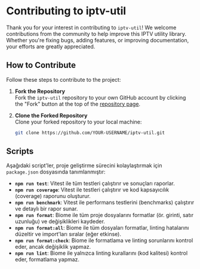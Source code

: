 # Contributing to iptv-util

Thank you for your interest in contributing to `iptv-util`! We welcome contributions from the community to help improve this IPTV utility library. Whether you're fixing bugs, adding features, or improving documentation, your efforts are greatly appreciated.

## How to Contribute

Follow these steps to contribute to the project:

1. **Fork the Repository**  
   Fork the `iptv-util` repository to your own GitHub account by clicking the "Fork" button at the top of the [repository page](https://github.com/sefakozan/iptv-util).

2. **Clone the Forked Repository**  
   Clone your forked repository to your local machine:
   ```bash
   git clone https://github.com/YOUR-USERNAME/iptv-util.git
   ```

## Scripts

Aşağıdaki script'ler, proje geliştirme sürecini kolaylaştırmak için `package.json` dosyasında tanımlanmıştır:

- **`npm run test`**: Vitest ile tüm testleri çalıştırır ve sonuçları raporlar.
- **`npm run coverage`**: Vitest ile testleri çalıştırır ve kod kapsayıcılık (coverage) raporunu oluşturur.
- **`npm run benchmark`**: Vitest ile performans testlerini (benchmarks) çalıştırır ve detaylı bir rapor sunar.
- **`npm run format`**: Biome ile tüm proje dosyalarını formatlar (ör. girinti, satır uzunluğu) ve değişiklikleri kaydeder.
- **`npm run format:all`**: Biome ile tüm dosyaları formatlar, linting hatalarını düzeltir ve import'ları sıralar (eğer etkinse).
- **`npm run format:check`**: Biome ile formatlama ve linting sorunlarını kontrol eder, ancak değişiklik yapmaz.
- **`npm run lint`**: Biome ile yalnızca linting kurallarını (kod kalitesi) kontrol eder, formatlama yapmaz.